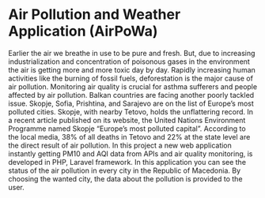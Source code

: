 # Air Pollution and Weather Application (AirPoWa)

Earlier the air we breathe in use to be pure and fresh. But, due to increasing industrialization and concentration of poisonous gases in the environment the air is getting more and more toxic day by day. Rapidly increasing human activities like the burning of fossil fuels, deforestation is the major cause of air pollution. Monitoring air quality is crucial for asthma sufferers and people affected by air pollution.
Balkan countries are facing another poorly tackled issue. Skopje, Sofia, Prishtina, and Sarajevo are on the list of Europe’s most polluted cities. Skopje, with nearby Tetovo, holds the unflattering record. In a recent article published on its website, the United Nations Environment Programme named Skopje “Europe’s most polluted capital”. According to the local media, 38% of all deaths in Tetovo and 22% at the state level are the direct result of air pollution.
In this project  a new web application instantly getting PM10 and AQI data from APIs and air quality monitoring, is developed in PHP, Laravel framework. In this application you can see the status of the air pollution in every city in the Republic of Macedonia. By choosing the wanted city, the data about the pollution is provided to the user.
